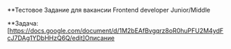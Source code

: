 **Тестовое Задание для вакансии Frontend developer Junior/Middle

**Задача: 
[https://docs.google.com/document/d/1M2bEAfBvgqrz8oR0huPFU2M4ydFcJ7DAg1YDbHHzQ6Q/edit]Описание
